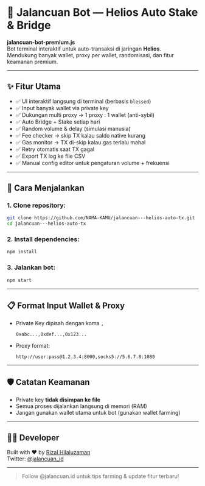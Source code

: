 # 🚀 Jalancuan Bot — Helios Auto Stake & Bridge

**jalancuan-bot-premium.js**  
Bot terminal interaktif untuk auto-transaksi di jaringan **Helios**.  
Mendukung banyak wallet, proxy per wallet, randomisasi, dan fitur keamanan premium.

---

## ✨ Fitur Utama

- ✅ UI interaktif langsung di terminal (berbasis `blessed`)
- ✅ Input banyak wallet via private key
- ✅ Dukungan multi proxy → 1 proxy : 1 wallet (anti-sybil)
- ✅ Auto Bridge + Stake setiap hari
- ✅ Random volume & delay (simulasi manusia)
- ✅ Fee checker → skip TX kalau saldo native kurang
- ✅ Gas monitor → TX di-skip kalau gas terlalu mahal
- ✅ Retry otomatis saat TX gagal
- ✅ Export TX log ke file CSV
- ✅ Manual config editor untuk pengaturan volume + frekuensi

---

## 🧪 Cara Menjalankan

### 1. Clone repository:

```bash
git clone https://github.com/NAMA-KAMU/jalancuan---helios-auto-tx.git
cd jalancuan---helios-auto-tx
```

### 2. Install dependencies:

```bash
npm install
```

### 3. Jalankan bot:

```bash
npm start
```

---

## 📋 Format Input Wallet & Proxy

- Private Key dipisah dengan koma `,`
  ```
  0xabc...,0xdef...,0x123...
  ```

- Proxy format:
  ```
  http://user:pass@1.2.3.4:8000,socks5://5.6.7.8:1080
  ```

---

## 🛡️ Catatan Keamanan

- Private key **tidak disimpan ke file**
- Semua proses dijalankan langsung di memori (RAM)
- Jangan gunakan wallet utama untuk bot (gunakan wallet farming)

---

## 👨‍💻 Developer

Built with ❤️ by [Rizal Hilaluzaman](https://github.com/iF3tih-digitalab)  
Twitter: [@jalancuan_id](https://twitter.com/jalancuan_id)

---

> Follow @jalancuan.id untuk tips farming & update fitur terbaru!
